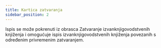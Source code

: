 ```yaml
---
title: Kartica zatvaranja
sidebar_position: 2
---
```


Ispis se može pokrenuti iz obrasca Zatvaranje izvanknjigovodstvenih knjiženja i omogućuje ispis izvanknjigovodstvenih knjiženja povezanih s određenim privremenim zatvaranjem.






